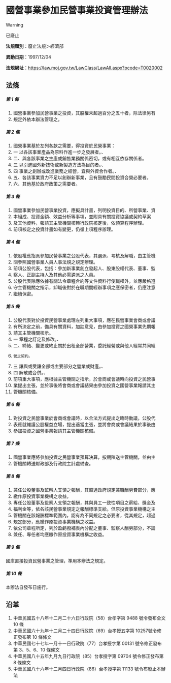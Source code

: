# 國營事業參加民營事業投資管理辦法
> [!WARNING]
> 已廢止

**法規類別**：廢止法規＞經濟部

**異動日期**：1997/12/04  

**法規網址**：https://law.moj.gov.tw/LawClass/LawAll.aspx?pcode=T0020002



## 法條
##### 第 1 條
1. 國營事業參加民營事業之投資，其股權未超過百分之五十者，除法律另有
1. 規定外依本辦法管理之。　　　　　　　　　　　　　　　

##### 第 2 條
1. 國營事業基於左列各款之需要，得投資於民營事業：　　　　　
1. 一  以各該事業產品為原料作進一步之發展者。、　　　　　　
1. 二、與各該事業之生產或銷售業務關係密切，或有相互依存關係者。
1. 三  以引進國外新技術或新製造方法為目的者。、　　　　　　
1. 四  事業之創辦或改進業務之經營，宜與外資合作者。、　　
1. 五、各該事業資力不足以創辦新事業，且有鼓勵民間投資合營必要者。
1. 六、其他基於政府政策之需要者。

##### 第 3 條
1. 國營事業參加民營事業投資，應擬具計畫，列明投資目的、所營事業、資
1. 本組成、投資金額、效益分析等事項，並附具有關投資協議或契約草案
1. 及其他資料，報請其主管機關核轉行政院核定後，依預算程序辦理。
1. 前項核定之投資計畫如有變更，仍循上項程序辦理。　　　　　

##### 第 4 條
1. 依股權應指派參加民營事業之公股代表，其選派、考核及解職，由主管機
1. 關參照國營事業人員人事法規之規定辦理。　　　　　　　
1. 前項公股代表，包括：參加新事業創立發起人、股東股權代表、董事、監
1. 察人、正副主持人及其他必需遴派之人員。　　　　　　　
1. 公股代表除應依據有關法令章程合約等文件資料行使職權外，並應嚴格遵
1. 守主管機關之指示，卸職後對於在職期間經辦事項之應保密者，仍應注意
1. 繼續保密。　

##### 第 5 條
1. 公股代表對於投資民營事業處理左列重大事項，應在民營事業會商或會議
1. 有所決定之前，備具有關資料，加註意見，由參加投資之國營事業先期報
1. 請其主管機關核示。　　　　　　　　　　　　
1. 一  章程之訂定及修改。、　　　　　　　　　　　　　　　　
1. 二、締結、變更或終止關於出租全部營業，委託經營或與他人經常共同經
1.     營之契約。　　　　　　　　　　　　　　　　　　
1. 三  讓與或受讓全部或主要部分之營業或財產。、　　　　　　
1. 四  解散或合併。、　　　　　　　　　　　　　　　　　　　
1. 前項重大事項，應根據主管機關之指示，於會商或會議時向投資之民營事
1. 業提出主張，並於事後將會商或會議結果由參加投資之國營事業報請其主
1. 管機關核備。

##### 第 6 條
1. 對投資之民營事業於會商或會議時，以合法方式提出之臨時動議，公股代
1. 表應就維護公股權益立場，提出適當主張，並將會商或會議結果於事後由
1. 參加投資之國營事業報請其主管機關核備。　　　　　

##### 第 7 條
1. 國營事業應將參加投資之民營事業預算決算，按期陳送主管機關，並由主
1. 管機關轉送財政部及行政院主計處備查。　　　　　　　　

##### 第 8 條
1. 兼任公股董事及監察人支領之報酬，其超過政府規定兼職酬勞費部分，應
1. 繳作原投資事業機構之收益。
1. 專任公股董事及監察人支領之報酬，其與員工一致性項目之薪給、獎金及
1. 福利金等，依各該民營事業規定之報酬標準支給。但原投資事業機構之主
1. 管機關在該報酬標準範圍內，認有為不同規定之必要者，從其規定，超過
1. 規定部分，應繳作原投資事業機構之收益。
1. 依公司章程所定，列於盈虧撥補表內分配之董事、監察人酬勞部分，不論
1. 兼任、專任者均應繳作原投資事業機構之收益。

##### 第 9 條
國庫直接投資民營事業之管理，準用本辦法之規定。　　　　　

##### 第 10 條
本辦法自發布日施行。　　　　　　　　　　　　　　　　　　

## 沿革
1. 中華民國五十八年十二月二十六日行政院（58）台孝字第 9488 號令發布全文 10 條
1. 中華民國六十九年十二月二十四日行政院（69）台孝授五字第 10257號令修正發布第 10 條條文
1. 中華民國七十七年一月十一日行政院（77）台孝授字第 00131  號令修正發布第 3、5、6、10  條條文
1. 中華民國八十五年九月九日行政院（85）台孝授字第 09704  號令修正發布第 8  條條文
1. 中華民國八十六年十二月四日行政院（86）台孝授字第 11133  號令布廢止本辦法
